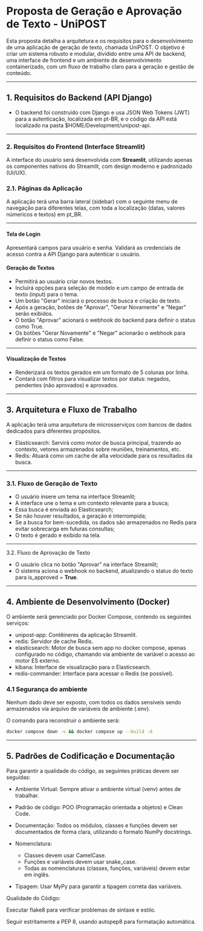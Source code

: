 # Proposta de Geração e Aprovação de Texto - UniPOST

Esta proposta detalha a arquitetura e os requisitos para o desenvolvimento de uma aplicação de geração de texto, chamada UniPOST. O objetivo é criar um sistema robusto e modular, dividido entre uma API de backend, uma interface de frontend e um ambiente de desenvolvimento containerizado, com um fluxo de trabalho claro para a geração e gestão de conteúdo.

---

## 1. Requisitos do Backend (API Django)

* O backend foi construído com Django e usa JSON Web Tokens (JWT) para a autenticação, localizada em pt-BR, e o código da API está localizado na pasta $HOME/Development/unipost-api.

---

### 2. Requisitos do Frontend (Interface Streamlit)

A interface do usuário será desenvolvida com **Streamlit**, utilizando apenas os componentes nativos do Streamlit, com design moderno e padronizado (UI/UX).


### 2.1. Páginas da Aplicação

A aplicação terá uma barra lateral (sidebar) com o seguinte menu de navegação para diferentes telas, com toda a localização (datas, valores númericos e textos) em pt_BR.

---

#### Tela de Login

Apresentará campos para usuário e senha.
Validará as credenciais de acesso contra a API Django para autenticar o usuário.

#### Geração de Textos

* Permitirá ao usuário criar novos textos.
* Incluirá opções para seleção de modelo e um campo de entrada de texto (input) para o tema.
* Um botão "Gerar" iniciará o processo de busca e criação de texto.
* Após a geração, botões de "Aprovar", "Gerar Novamente" e "Negar" serão exibidos.
* O botão "Aprovar" acionará o webhook do backend para definir o status como True.
* Os botões "Gerar Novamente" e "Negar" acionarão o webhook para definir o status como False.

---

#### Visualização de Textos

* Renderizará os textos gerados em um formato de 5 colunas por linha.
* Contará com filtros para visualizar textos por status: negados, pendentes (não aprovados) e aprovados.

---

## 3. Arquitetura e Fluxo de Trabalho

A aplicação terá uma arquitetura de microsserviços com bancos de dados dedicados para diferentes propósitos.

* Elasticsearch: Servirá como motor de busca principal, trazendo ao contexto, vetores armazenados sobre reuniões, treinamentos, etc.
* Redis: Atuará como um cache de alta velocidade para os resultados da busca.

---

### 3.1. Fluxo de Geração de Texto

* O usuário insere um tema na interface Streamlit;
* A interface une o tema e um contexto relevante para a busca;
* Essa busca é enviada ao Elasticsearch;
* Se não houver resultados, a geração é interrompida;
* Se a busca for bem-sucedida, os dados são armazenados no Redis para evitar sobrecarga em futuras consultas;
* O texto é gerado e exibido na tela.

---

3.2. Fluxo de Aprovação de Texto

* O usuário clica no botão "Aprovar" na interface Streamlit;
* O sistema aciona o webhook no backend, atualizando o status do texto para is_approved = **True**.

---

## 4. Ambiente de Desenvolvimento (Docker)

O ambiente será gerenciado por Docker Compose, contendo os seguintes serviços:

* unipost-app: Contêineres da aplicação Streamlit.
* redis: Servidor de cache Redis.
* elasticsearch: Motor de busca sem app no docker compose, apenas configurado no código, chamando via ambiente de variável o acesso ao motor ES externo.
* kibana: Interface de visualização para o Elasticsearch.
* redis-commander: Interface para acessar o Redis (se possível).

### 4.1 Segurança do ambiente

Nenhum dado deve ser exposto, com todos os dados sensíveis sendo armazenados via arquivo de variáveis de ambiente (.env).

O comando para reconstruir o ambiente será:

```bash
docker compose down -v && docker compose up --build -d
```

---

## 5. Padrões de Codificação e Documentação


Para garantir a qualidade do código, as seguintes práticas devem ser seguidas:

* Ambiente Virtual: Sempre ativar o ambiente virtual (venv) antes de trabalhar.
* Padrão de código: POO (Programação orientada a objetos) e Clean Code.
* Documentação: Todos os módulos, classes e funções devem ser documentados de forma clara, utilizando o formato NumPy docstrings.
* Nomenclatura:

    - Classes devem usar CamelCase.
    - Funções e variáveis devem usar snake_case.
    - Todas as nomenclaturas (classes, funções, variáveis) devem estar em inglês.

* Tipagem: Usar MyPy para garantir a tipagem correta das variáveis.

Qualidade do Código:

Executar flake8 para verificar problemas de sintaxe e estilo.

Seguir estritamente a PEP 8, usando autopep8 para formatação automática.
